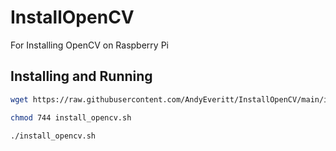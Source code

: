 # InstallOpenCV
For Installing OpenCV on Raspberry Pi

## Installing and Running

```bash
wget https://raw.githubusercontent.com/AndyEveritt/InstallOpenCV/main/install_opencv.sh

chmod 744 install_opencv.sh

./install_opencv.sh
```
